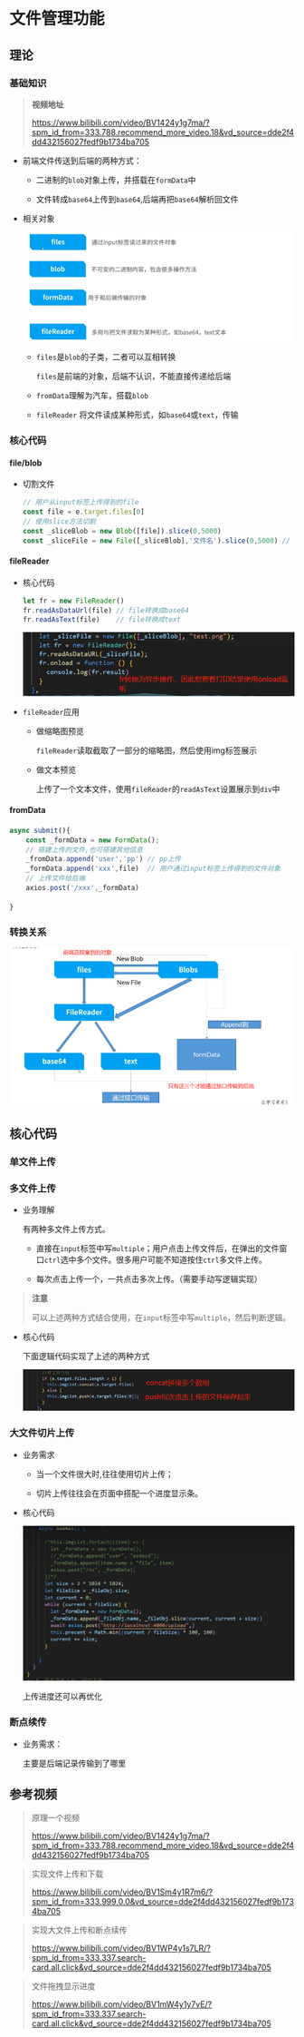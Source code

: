 # 文件管理功能



## 理论

### 基础知识

> **视频地址**
>
> https://www.bilibili.com/video/BV1424y1g7ma/?spm_id_from=333.788.recommend_more_video.18&vd_source=dde2f4dd432156027fedf9b1734ba705

- 前端文件传送到后端的两种方式：

  - 二进制的`blob`对象上传，并搭载在`formData`中

  - 文件转成`base64`上传到`base64`,后端再把`base64`解析回文件

- 相关对象

  ![image-20230816160256883](2023-08-16-文件管理功能.assets/image-20230816160256883.png)

  - `files`是`blob`的子类，二者可以互相转换

    `files`是前端的对象，后端不认识，不能直接传递给后端

  - `fromData`理解为汽车，搭载`blob`

  - `fileReader` 将文件读成某种形式，如`base64`或`text`，传输

### 核心代码

####  file/blob

- 切割文件

  ```js
  // 用户从input标签上传得到的file
  const file = e.target.files[0]
  // 使用slice方法切割
  const _sliceBlob = new Blob([file]).slice(0,5000)
  const _sliceFile = new File([_sliceBlob],'文件名').slice(0,5000) // blob和slice可以相互转换
  ```

#### fileReader

- 核心代码

  ```js
  let fr = new FileReader()
  fr.readAsDataUrl(file) // file转换成base64
  fr.readAsText(file)    // file转换成text
  ```

  ![image-20230817154430566](2023-08-16-文件管理功能.assets/image-20230817154430566.png)

- `fileReader`应用

  - 做缩略图预览

    `fileReader`读取截取了一部分的缩略图，然后使用img标签展示

  - 做文本预览

    上传了一个文本文件，使用`fileReader`的`readAsText`设置展示到`div`中

#### fromData

```js
async submit(){
	const _formData = new FormData();
    // 搭建上传的文件,也可搭建其他信息
    _fromData.append('user','pp') // pp上传
    _formData.append('xxx',file)  // 用户通过input标签上传得到的文件对象
    // 上传文件给后端
    axios.post('/xxx',_formData)
    
}
```

### 转换关系

![image-20230816163701512](2023-08-16-文件管理功能.assets/image-20230816163701512.png)



## 核心代码

### 单文件上传

### 多文件上传

- 业务理解

  有两种多文件上传方式。

  - 直接在`input`标签中写`multiple`；用户点击上传文件后，在弹出的文件窗口`ctrl`选中多个文件。很多用户可能不知道按住`ctrl`多文件上传。

  - 每次点击上传一个，一共点击多次上传。（需要手动写逻辑实现）

> **注意**
>
> 可以上述两种方式结合使用，在`input`标签中写`multiple`，然后判断逻辑。

- 核心代码

  下面逻辑代码实现了上述的两种方式

  ![image-20230817162131265](2023-08-16-文件管理功能.assets/image-20230817162131265.png)

### 大文件切片上传

- 业务需求

  - 当一个文件很大时,往往使用切片上传；

  - 切片上传往往会在页面中搭配一个进度显示条。

- 核心代码

  ![image-20230817163605148](2023-08-16-文件管理功能.assets/image-20230817163605148.png)

  上传进度还可以再优化

### 断点续传

- 业务需求：

  主要是后端记录传输到了哪里

## 参考视频

> 原理一个视频
>
> https://www.bilibili.com/video/BV1424y1g7ma/?spm_id_from=333.788.recommend_more_video.18&vd_source=dde2f4dd432156027fedf9b1734ba705



> 实现文件上传和下载
>
> https://www.bilibili.com/video/BV1Sm4y1R7m6/?spm_id_from=333.999.0.0&vd_source=dde2f4dd432156027fedf9b1734ba705



> 实现大文件上传和断点续传
>
> https://www.bilibili.com/video/BV1WP4y1s7LR/?spm_id_from=333.337.search-card.all.click&vd_source=dde2f4dd432156027fedf9b1734ba705



> 文件拖拽显示进度
>
> https://www.bilibili.com/video/BV1mW4y1y7vE/?spm_id_from=333.337.search-card.all.click&vd_source=dde2f4dd432156027fedf9b1734ba705





